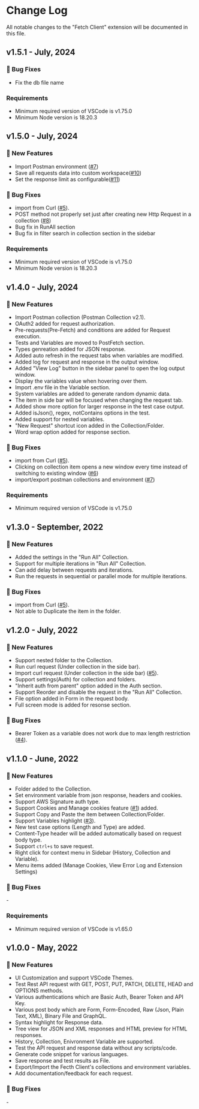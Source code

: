 # Change Log

All notable changes to the "Fetch Client" extension will be documented in this file.

## v1.5.1 - July, 2024
### 🐛 Bug Fixes
- Fix the db file name

### Requirements
- Minimum required version of VSCode is v1.75.0
- Minimum Node version is 18.20.3

## v1.5.0 - July, 2024
### 🎉 New Features
- Import Postman environment ([#7](https://github.com/Ganesan-Chandran/vscode-fetch-client/issues/7))
- Save all requests data into custom workspace([#10](https://github.com/Ganesan-Chandran/vscode-fetch-client/issues/10))
- Set the response limit as configurable([#11](https://github.com/Ganesan-Chandran/vscode-fetch-client/issues/11))

### 🐛 Bug Fixes
- import from Curl ([#5](https://github.com/Ganesan-Chandran/vscode-fetch-client/issues/5)).
- POST method not properly set just after creating new Http Request in a collection ([#8](https://github.com/Ganesan-Chandran/vscode-fetch-client/issues/8))
- Bug fix in RunAll section
- Bug fix in filter search in collection section in the sidebar

### Requirements
- Minimum required version of VSCode is v1.75.0
- Minimum Node version is 18.20.3

## v1.4.0 - July, 2024
### 🎉 New Features
- Import Postman collection (Postman Collection v2.1).
- OAuth2 added for request authorization.
- Pre-requests(Pre-Fetch) and conditions are added for Request execution.
- Tests and Variables are moved to PostFetch section.
- Types genreation added for JSON response.
- Added auto refresh in the request tabs when variables are modified.
- Added log for request and response in the output window.
- Added "View Log" button in the sidebar panel to open the log output window.
- Display the variables value when hovering over them.
- Import .env file in the Variable section.
- System variables are added to generate random dynamic data.
- The item in side bar will be focused when changing the request tab.
- Added show more option for larger response in the test case output.
- Added isJson(), regex, notContains options in the test.
- Added support for nested variables.
- "New Request" shortcut icon added in the Collection/Folder.
- Word wrap option added for response section.

### 🐛 Bug Fixes
- import from Curl ([#5](https://github.com/Ganesan-Chandran/vscode-fetch-client/issues/5)).
- Clicking on collection item opens a new window every time instead of switching to existing window ([#6](https://github.com/Ganesan-Chandran/vscode-fetch-client/issues/6))
- import/export postman collections and environment ([#7](https://github.com/Ganesan-Chandran/vscode-fetch-client/issues/7))


### Requirements
- Minimum required version of VSCode is v1.75.0

## v1.3.0 - September, 2022
### 🎉 New Features
- Added the settings in the "Run All" Collection.
- Support for multiple iterations in "Run All" Collection.
- Can add delay between requests and iterations.
- Run the requests in sequential or parallel mode for multiple iterations.

### 🐛 Bug Fixes

- import from Curl ([#5](https://github.com/Ganesan-Chandran/vscode-fetch-client/issues/5)).
- Not able to Duplicate the item in the folder.

## v1.2.0 - July, 2022
### 🎉 New Features
- Support nested folder to the Collection.
- Run curl request (Under collection in the side bar).
- Import curl request (Under collection in the side bar) ([#5](https://github.com/Ganesan-Chandran/vscode-fetch-client/issues/5)).
- Support settings(Auth) for collection and folders.
- "Inherit auth from parent" option added in the Auth section.
- Support Reorder and disable the request in the "Run All" Collection.
- File option added in Form in the request body.
- Full screen mode is added for resonse section.

### 🐛 Bug Fixes

- Bearer Token as a variable does not work due to max length restriction ([#4](https://github.com/Ganesan-Chandran/vscode-fetch-client/issues/4)).

## v1.1.0 - June, 2022
### 🎉 New Features
- Folder added to the Collection.
- Set environment variable from json response, headers and cookies.
- Support AWS Signature auth type.
- Support Cookies and Manage cookies feature ([#1](https://github.com/Ganesan-Chandran/vscode-fetch-client/issues/1)) added. 
- Support Copy and Paste the item between Collection/Folder.
- Support Variables highlight ([#3](https://github.com/Ganesan-Chandran/vscode-fetch-client/issues/3)).
- New test case options (Length and Type) are added.
- Content-Type header will be added automatically based on request body type.
- Support `ctrl+s` to save request.
- Right click for context menu in Sidebar (History, Collection and Variable).
- Menu items added (Manage Cookies, View Error Log and Extension Settings)

### 🐛 Bug Fixes

\-

### Requirements
- Minimum required version of VSCode is v1.65.0

## v1.0.0 - May, 2022
### 🎉 New Features
- UI Customization and support VSCode Themes.
- Test Rest API request with GET, POST, PUT, PATCH, DELETE, HEAD and OPTIONS methods.
- Various authentications which are Basic Auth, Bearer Token and API Key.
- Various post body which are Form, Form-Encoded, Raw (Json, Plain Text, XML), Binary File and GraphQL.
- Syntax highlight for Response data.
- Tree view for JSON and XML responses and HTML preview for HTML responses.
- History, Collection, Enivronment Variable are supported.
- Test the API request and response data without any scripts/code.
- Generate code snippet for various languages.
- Save response and test results as File.
- Export/Import the Fecth Client's collections and environment variables.
- Add documentation/feedback for each request. 

### 🐛 Bug Fixes

\-